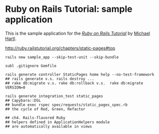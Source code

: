 # Ruby on Rails Tutorial: sample application

This is the sample application for
the [*Ruby on Rails Tutorial*](http://railstutorial.org/)
by [Michael Hartl](http://michaelhartl.com/).

http://ruby.railstutorial.org/chapters/static-pages#top

    rails new sample_app --skip-test-unit --skip-bundle

    subl .gitignore Gemfile

    rails generate controller StaticPages home help --no-test-framework
    ## rails generate v.s. rails destroy ...
    ## rake db:migrate v.s. rake db:rollback v.s.  rake db:migrate VERSION=0
 
    rails generate integration_test static_pages
    ## Capybara::DSL
    ## bundle exec rspec spec/requests/static_pages_spec.rb
    ## the cycle of Red, Green, Refactor

    ## ch4. Rails-flavored Ruby
    ## helpers defined in ApplicationHelpers module
    ## are automatically available in views

